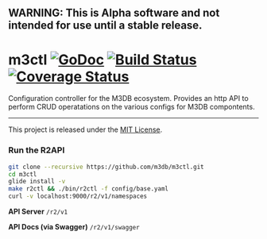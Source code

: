 ## WARNING: This is Alpha software and not intended for use until a stable release.

# m3ctl [![GoDoc][doc-img]][doc] [![Build Status][ci-img]][ci] [![Coverage Status][cov-img]][cov]

Configuration controller for the M3DB ecosystem. Provides an http API to perform CRUD operatations on
the various configs for M3DB compontents.

<hr>

This project is released under the [MIT License](LICENSE.md).

[doc-img]: https://godoc.org/github.com/m3db/m3ggregator?status.svg
[doc]: https://godoc.org/github.com/m3db/m3ctl
[ci-img]: https://travis-ci.org/m3db/m3ctl.svg?branch=master
[ci]: https://travis-ci.org/m3db/m3ctl
[cov-img]: https://coveralls.io/repos/m3db/m3ctl/badge.svg?branch=master&service=github
[cov]: https://coveralls.io/github/m3db/m3ctl?branch=master

### Run the R2API

```bash
git clone --recursive https://github.com/m3db/m3ctl.git
cd m3ctl
glide install -v
make r2ctl && ./bin/r2ctl -f config/base.yaml
curl -v localhost:9000/r2/v1/namespaces
```

**API Server**
`/r2/v1`

**API Docs (via Swagger)**
`/r2/v1/swagger`
